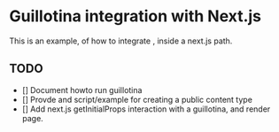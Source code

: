 

# Guillotina integration with Next.js

This is an example, of how to integrate <Guillotina>,
inside a next.js path.

## TODO

- [] Document howto run guillotina
- [] Provde and script/example for creating a public content type
- [] Add next.js getInitialProps interaction with a guillotina, and render
     page.


